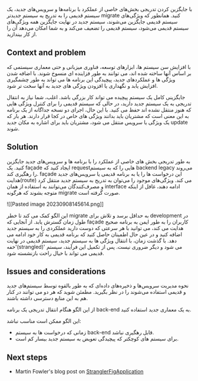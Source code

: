 با جایگزین کردن تدریجی بخش‌های خاصی از عملکرد با برنامه‌ها و سرویس‌های جدید، یک سیستم قدیمی را به تدریج یه سیستم جدیدتر migrate کنید. همانطور که ویژگی‌های سیستم قدیمی جایگزین می‌شوند، سیستم جدید در نهایت جایگزین همه ویژگی‌های سیستم قدیمی می‌شود، سیستم قدیمی را تضعیف می‌کند و به شما امکان می‌دهد آن را از کار بیندازید.

## Context and problem

با افزایش سن سیستم ها، ابزارهای توسعه، فناوری میزبانی و حتی معماری سیستمی که بر اساس آنها ساخته شده اند، می توانند به طور فزاینده ای منسوخ شوند. با اضافه شدن ویژگی ها و عملکردهای جدید، پیچیدگی این برنامه ها می تواند به طور چشمگیری افزایش یابد و نگهداری یا افزودن ویژگی های جدید به آنها سخت تر شود.

جایگزینی کامل یک سیستم پیچیده می تواند کار بزرگی باشد. اغلب، شما نیاز به انتقال تدریجی به یک سیستم جدید دارید، در حالی که سیستم قدیمی را برای کنترل ویژگی هایی که هنوز منتقل نشده اند حفظ می کنید. با این حال، اجرای دو نسخه جداگانه از یک برنامه به این معنی است که مشتریان باید بدانند ویژگی های خاص در کجا قرار دارند. هر بار که یک ویژگی یا سرویس منتقل می شود، مشتریان باید برای اشاره به مکان جدید update شوند.
## Solution

به طور تدریجی بخش های خاصی از عملکرد را با برنامه ها و سرویس‌های جدید جایگزین کنید. یک façade ایجاد کنید که requestهایی را که به سیستم backend legacy می‌روند را رهگیری کند. façade این درخواست ها را یا به برنامه قدیمی یا سرویس‌های جدید هدایت(route) می کند. ویژگی‌های موجود را می‌توان به تدریج به سیستم جدید منتقل کرد و مصرف‌کنندگان می‌توانند به استفاده از همان interface ادامه دهند، غافل از اینکه متوجه بشوند که هرگونه migrate صورت گرفته است.

![[Pasted image 20230908145614.png]]


این الگو کمک می کند تا خطر migrate به حداقل برسد و تلاش  برای development در طول زمان گسترش یابد. از آنجایی که façade کاربران را به طور ایمن به برنامه صحیح هدایت می کند، می توانید با هر سرعتی که دوست دارید عملکردی را به سیستم جدید اضافه کنید و در عین حال اطمینان حاصل کنید که برنامه قدیمی به کار خود ادامه می دهد. با گذشت زمان، با انتقال ویژگی ها به سیستم جدید، سیستم قدیمی در نهایت 'خفه(strangled)' می شود و دیگر ضروری نیست. پس از تکمیل این فرآیند، سیستم قدیمی می تواند با خیال راحت بازنشسته شود.

## Issues and considerations

نحوه مدیریت سرویس‌ها و ذخیره‌های داده‌ای که به طور بالقوه توسط سیستم‌های جدید و قدیمی استفاده می‌شوند را در نظر بگیرید. مطمئن شوید که هر دو می توانند در کنار هم به این منابع دسترسی داشته باشند.


از این الگو هنگام انتقال تدریجی یک برنامه back-end به یک معماری جدید استفاده کنید.  
  
این الگو ممکن است مناسب نباشد:  
  
* زمانی که درخواست ها به سیستم back-end قابل رهگیری نباشد.  
* برای سیستم های کوچکتر که پیچیدگی تعویض به سیستم جدید بیسار کم است.
## Next steps

- Martin Fowler's blog post on [StranglerFigApplication](https://martinfowler.com/bliki/StranglerFigApplication.html)